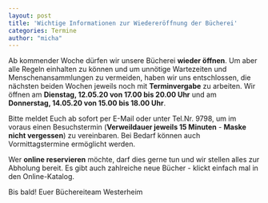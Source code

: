 ```yaml
---
layout: post
title: 'Wichtige Informationen zur Wiedereröffnung der Bücherei'
categories: Termine
author: "micha"
---
```

Ab kommender Woche dürfen wir unsere Bücherei **wieder öffnen**. Um aber alle Regeln einhalten zu können und um unnötige Wartezeiten und Menschenansammlungen zu vermeiden, haben wir uns entschlossen, die nächsten beiden Wochen jeweils noch mit **Terminvergabe** zu arbeiten. Wir öffnen am **Dienstag, 12.05.20 von 17.00 bis 20.00 Uhr** und am **Donnerstag, 14.05.20 von 15.00 bis 18.00 Uhr**. 

Bitte meldet Euch ab sofort per E-Mail oder unter Tel.Nr. 9798, um im voraus einen Besuchstermin (**Verweildauer jeweils 15 Minuten** - **Maske nicht vergessen**) zu vereinbaren. Bei Bedarf können auch Vormittagstermine ermöglicht werden. 

Wer **online reservieren** möchte, darf dies gerne tun und wir stellen alles zur Abholung bereit. Es gibt auch zahlreiche neue Bücher - klickt einfach mal in den Online-Katalog.

Bis bald!
Euer Büchereiteam Westerheim